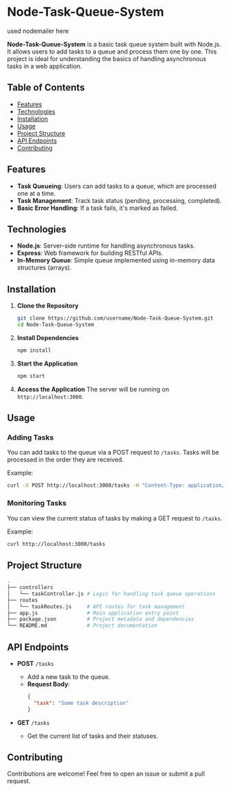 
# Node-Task-Queue-System
used nodemailer here

**Node-Task-Queue-System** is a basic task queue system built with Node.js. It allows users to add tasks to a queue and process them one by one. This project is ideal for understanding the basics of handling asynchronous tasks in a web application.

## Table of Contents

- [Features](#features)
- [Technologies](#technologies)
- [Installation](#installation)
- [Usage](#usage)
- [Project Structure](#project-structure)
- [API Endpoints](#api-endpoints)
- [Contributing](#contributing)

## Features

- **Task Queueing**: Users can add tasks to a queue, which are processed one at a time.
- **Task Management**: Track task status (pending, processing, completed).
- **Basic Error Handling**: If a task fails, it's marked as failed.

## Technologies

- **Node.js**: Server-side runtime for handling asynchronous tasks.
- **Express**: Web framework for building RESTful APIs.
- **In-Memory Queue**: Simple queue implemented using in-memory data structures (arrays).

## Installation

1. **Clone the Repository**
   ```bash
   git clone https://github.com/username/Node-Task-Queue-System.git
   cd Node-Task-Queue-System
   ```

2. **Install Dependencies**
   ```bash
   npm install
   ```

3. **Start the Application**
   ```bash
   npm start
   ```

4. **Access the Application**
   The server will be running on `http://localhost:3000`.

## Usage

### Adding Tasks
You can add tasks to the queue via a POST request to `/tasks`. Tasks will be processed in the order they are received.

Example:
```bash
curl -X POST http://localhost:3000/tasks -H "Content-Type: application/json" -d '{"task": "Send email to user"}'
```

### Monitoring Tasks
You can view the current status of tasks by making a GET request to `/tasks`.

Example:
```bash
curl http://localhost:3000/tasks
```

## Project Structure

```bash
.
├── controllers
│   └── taskController.js # Logic for handling task queue operations
├── routes
│   └── taskRoutes.js     # API routes for task management
├── app.js                # Main application entry point
├── package.json          # Project metadata and dependencies
└── README.md             # Project documentation
```

## API Endpoints

- **POST** `/tasks`
  - Add a new task to the queue.
  - **Request Body**:
    ```json
    {
      "task": "Some task description"
    }
    ```

- **GET** `/tasks`
  - Get the current list of tasks and their statuses.

## Contributing

Contributions are welcome! Feel free to open an issue or submit a pull request.
